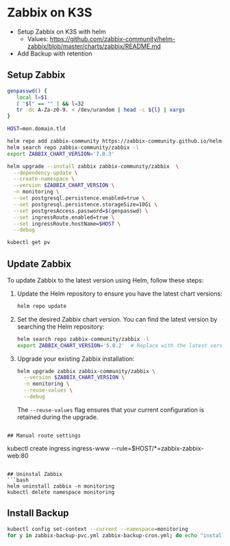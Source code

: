 # Zabbix on K3S
* Setup Zabbix on K3S with helm
  * Values: https://github.com/zabbix-community/helm-zabbix/blob/master/charts/zabbix/README.md
* Add Backup with retention


## Setup Zabbix
```bash
genpasswd() {
   local l=$1
   [ "$l" == "" ] && l=32
   tr -dc A-Za-z0-9. < /dev/urandom | head -c ${l} | xargs 
}

HOST=mon.domain.tld

helm repo add zabbix-community https://zabbix-community.github.io/helm-zabbix
helm search repo zabbix-community/zabbix -l
export ZABBIX_CHART_VERSION='7.0.3'

helm upgrade --install zabbix zabbix-community/zabbix  \
  --dependency-update \
  --create-namespace \
  --version $ZABBIX_CHART_VERSION \
  -n monitoring \
  --set postgresql.persistence.enabled=true \
  --set postgresql.persistence.storageSize=10Gi \
  --set postgresAccess.password=$(genpasswd) \
  --set ingressRoute.enabled=true \
  --set ingressRoute.hostName=$HOST \
  --debug

kubectl get pv
```
## Update Zabbix

To update Zabbix to the latest version using Helm, follow these steps:

1. Update the Helm repository to ensure you have the latest chart versions:

   ```bash
   helm repo update
   ```

2. Set the desired Zabbix chart version. You can find the latest version by searching the Helm repository:

   ```bash
   helm search repo zabbix-community/zabbix -l
   export ZABBIX_CHART_VERSION='5.0.2'  # Replace with the latest version
   ```

3. Upgrade your existing Zabbix installation:

   ```bash
   helm upgrade zabbix zabbix-community/zabbix \
     --version $ZABBIX_CHART_VERSION \
     -n monitoring \
     --reuse-values \
     --debug
   ```

   The `--reuse-values` flag ensures that your current configuration is retained during the upgrade.
```

## Manual route settings
```
kubectl create ingress ingress-www --rule=$HOST/*=zabbix-zabbix-web:80
```

## Uninstal Zabbix
```bash
helm uninstall zabbix -n monitoring
kubectl delete namespace monitoring
```

## Install Backup
```bash
kubectl config set-context --current --namespace=monitoring
for y in zabbix-backup-pvc.yml zabbix-backup-cron.yml; do echo "install $y"; kubectl apply -f $y; done
```

